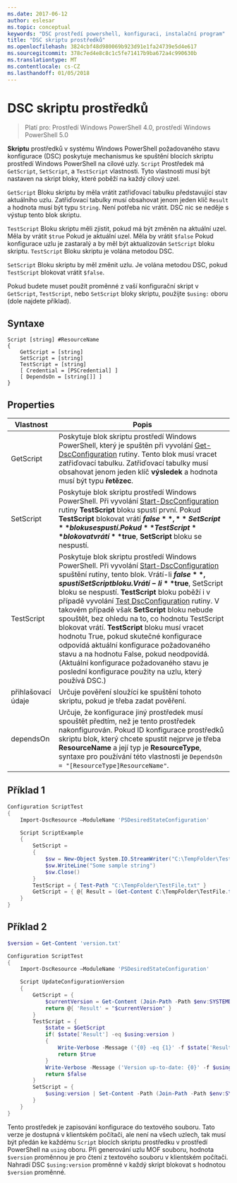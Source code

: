 ```yaml
---
ms.date: 2017-06-12
author: eslesar
ms.topic: conceptual
keywords: "DSC prostředí powershell, konfiguraci, instalační program"
title: "DSC skriptu prostředků"
ms.openlocfilehash: 3824cbf48d980069b923d91e1fa24739e5d4e617
ms.sourcegitcommit: 378c7ed4e8c8c1c5fe71417b9ba672a4c990630b
ms.translationtype: MT
ms.contentlocale: cs-CZ
ms.lasthandoff: 01/05/2018
---
```

# <a name="dsc-script-resource"></a>DSC skriptu prostředků

 
> Platí pro: Prostředí Windows PowerShell 4.0, prostředí Windows PowerShell 5.0

**Skriptu** prostředků v systému Windows PowerShell požadovaného stavu konfigurace (DSC) poskytuje mechanismus ke spuštění blocích skriptu prostředí Windows PowerShell na cílové uzly. `Script` Prostředek má `GetScript`, `SetScript`, a `TestScript` vlastnosti. Tyto vlastnosti musí být nastaven na skript bloky, které poběží na každý cílový uzel. 

`GetScript` Bloku skriptu by měla vrátit zatřiďovací tabulku představující stav aktuálního uzlu. Zatřiďovací tabulky musí obsahovat jenom jeden klíč `Result` a hodnota musí být typu `String`. Není potřeba nic vrátit. DSC nic se neděje s výstup tento blok skriptu.

`TestScript` Bloku skriptu měli zjistit, pokud má být změněn na aktuální uzel. Měla by vrátit `$true` Pokud je aktuální uzel. Měla by vrátit `$false` Pokud konfigurace uzlu je zastaralý a by měl být aktualizován `SetScript` bloku skriptu. `TestScript` Bloku skriptu je volána metodou DSC.

`SetScript` Bloku skriptu by měl změnit uzlu. Je volána metodou DSC, pokud `TestScript` blokovat vrátit `$false`.

Pokud budete muset použít proměnné z vaší konfigurační skript v `GetScript`, `TestScript`, nebo `SetScript` bloky skriptu, použijte `$using:` oboru (dole najdete příklad).


## <a name="syntax"></a>Syntaxe

```
Script [string] #ResourceName
{
    GetScript = [string]
    SetScript = [string]
    TestScript = [string]
    [ Credential = [PSCredential] ]
    [ DependsOn = [string[]] ]
}
```

## <a name="properties"></a>Properties

|  Vlastnost  |  Popis   | 
|---|---| 
| GetScript| Poskytuje blok skriptu prostředí Windows PowerShell, který je spuštěn při vyvolání [Get-DscConfiguration](https://technet.microsoft.com/en-us/library/dn407379.aspx) rutiny. Tento blok musí vracet zatřiďovací tabulku. Zatřiďovací tabulky musí obsahovat jenom jeden klíč **výsledek** a hodnota musí být typu **řetězec**.| 
| SetScript| Poskytuje blok skriptu prostředí Windows PowerShell. Při vyvolání [Start-DscConfiguration](https://technet.microsoft.com/en-us/library/dn521623.aspx) rutiny **TestScript** bloku spustí první. Pokud **TestScript** blokovat vrátí **$false**, **SetScript** bloku se spustí. Pokud **TestScript** blokovat vrátí **$true**, **SetScript** bloku se nespustí.| 
| TestScript| Poskytuje blok skriptu prostředí Windows PowerShell. Při vyvolání [Start-DscConfiguration](https://technet.microsoft.com/en-us/library/dn521623.aspx) spuštění rutiny, tento blok. Vrátí-li **$false**, spustí SetScript bloku. Vrátí-li **$true**, SetScript bloku se nespustí. **TestScript** bloku poběží i v případě vyvolání [Test DscConfiguration](https://technet.microsoft.com/en-us/library/dn407382.aspx) rutiny. V takovém případě však **SetScript** bloku nebude spouštět, bez ohledu na to, co hodnotu TestScript blokovat vrátí. **TestScript** bloku musí vracet hodnotu True, pokud skutečné konfigurace odpovídá aktuální konfigurace požadovaného stavu a na hodnotu False, pokud neodpovídá. (Aktuální konfigurace požadovaného stavu je poslední konfigurace použity na uzlu, který používá DSC.)| 
| přihlašovací údaje| Určuje pověření sloužící ke spuštění tohoto skriptu, pokud je třeba zadat pověření.| 
| dependsOn| Určuje, že konfigurace jiný prostředek musí spouštět předtím, než je tento prostředek nakonfigurován. Pokud ID konfigurace prostředků skriptu blok, který chcete spustit nejprve je třeba **ResourceName** a její typ je **ResourceType**, syntaxe pro používání této vlastnosti je `DependsOn = "[ResourceType]ResourceName"`.

## <a name="example-1"></a>Příklad 1
```powershell
Configuration ScriptTest
{
    Import-DscResource –ModuleName 'PSDesiredStateConfiguration'

    Script ScriptExample
    {
        SetScript = 
        { 
            $sw = New-Object System.IO.StreamWriter("C:\TempFolder\TestFile.txt")
            $sw.WriteLine("Some sample string")
            $sw.Close()
        }
        TestScript = { Test-Path "C:\TempFolder\TestFile.txt" }
        GetScript = { @{ Result = (Get-Content C:\TempFolder\TestFile.txt) } }          
    }
}
```

## <a name="example-2"></a>Příklad 2
```powershell
$version = Get-Content 'version.txt'

Configuration ScriptTest
{
    Import-DscResource –ModuleName 'PSDesiredStateConfiguration'

    Script UpdateConfigurationVersion
    {
        GetScript = { 
            $currentVersion = Get-Content (Join-Path -Path $env:SYSTEMDRIVE -ChildPath 'version.txt')
            return @{ 'Result' = "$currentVersion" }
        }          
        TestScript = { 
            $state = $GetScript
            if( $state['Result'] -eq $using:version )
            {
                Write-Verbose -Message ('{0} -eq {1}' -f $state['Result'],$using:version)
                return $true
            }
            Write-Verbose -Message ('Version up-to-date: {0}' -f $using:version)
            return $false
        }
        SetScript = { 
            $using:version | Set-Content -Path (Join-Path -Path $env:SYSTEMDRIVE -ChildPath 'version.txt')
        }
    }
}
```

Tento prostředek je zapisování konfigurace do textového souboru. Tato verze je dostupná v klientském počítači, ale není na všech uzlech, tak musí být předán ke každému `Script` blocích skriptu prostředku v prostředí PowerShell na `using` oboru. Při generování uzlu MOF souboru, hodnota `$version` proměnnou je pro čtení z textového souboru v klientském počítači. Nahradí DSC `$using:version` proměnné v každý skript blokovat s hodnotou `$version` proměnné.

